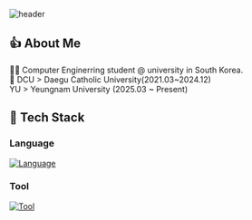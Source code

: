 ![header](https://capsule-render.vercel.app/api?type=waving&color=0:5433FF,50:20BDFF,100:A5FECB&height=300&section=header&text=Welcome%20to%20my%20Github)

## 👍 About Me
🙋‍♂️ Computer Enginerring student @ university in South Korea. <br/>
🏫 DCU > Daegu Catholic University(2021.03~2024.12)<br/>
    YU > Yeungnam University (2025.03 ~ Present)<br/>


 ## 🧱 Tech Stack
 ### Language
 [![Language](https://skillicons.dev/icons?i=c,cpp,java)](https://skillicons.dev)

 ### Tool
  [![Tool](https://skillicons.dev/icons?i=windows,visualstudio,eclipse)](https://skillicons.dev)


<!--
**inter7247/inter7247** is a ✨ _special_ ✨ repository because its `README.md` (this file) appears on your GitHub profile.

Here are some ideas to get you started:

- 🔭 I’m currently working on ...
- 🌱 I’m currently learning ...
- 👯 I’m looking to collaborate on ...
- 🤔 I’m looking for help with ...
- 💬 Ask me about ...
- 📫 How to reach me: ...
- 😄 Pronouns: ...
- ⚡ Fun fact: ...
-->
